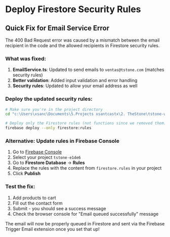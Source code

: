 # Deploy Firestore Security Rules

## Quick Fix for Email Service Error

The 400 Bad Request error was caused by a mismatch between the email recipient in the code and the allowed recipients in Firestore security rules.

### What was fixed:

1. **EmailService.ts**: Updated to send emails to `ventas@tstone.com` (matches security rules)
2. **Better validation**: Added input validation and error handling  
3. **Security rules**: Updated to allow your email address as well

### Deploy the updated security rules:

```bash
# Make sure you're in the project directory
cd "c:\Users\xsanc\Documents\5.Projects xsantcastx\2. TheStone\tstone-web"

# Deploy only the Firestore rules (not functions since we removed them)
firebase deploy --only firestore:rules
```

### Alternative: Update rules in Firebase Console

1. Go to [Firebase Console](https://console.firebase.google.com)
2. Select your project `tstone-e1de6`
3. Go to **Firestore Database** → **Rules**
4. Replace the rules with the content from `firestore.rules` in your project
5. Click **Publish**

### Test the fix:

1. Add products to cart
2. Fill out the contact form  
3. Submit - you should see a success message
4. Check the browser console for "Email queued successfully" message

The email will now be properly queued in Firestore and sent via the Firebase Trigger Email extension once you set that up!